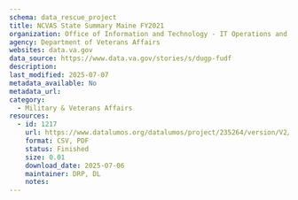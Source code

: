 ```yaml
---
schema: data_rescue_project 
title: NCVAS State Summary Maine FY2021
organization: Office of Information and Technology - IT Operations and Services (ITOPS)
agency: Department of Veterans Affairs
websites: data.va.gov
data_source: https://www.data.va.gov/stories/s/dugp-fudf
description: 
last_modified: 2025-07-07
metadata_available: No
metadata_url: 
category:
  - Military & Veterans Affairs 
resources:
  - id: 1217
    url: https://www.datalumos.org/datalumos/project/235264/version/V2/view
    format: CSV, PDF
    status: Finished
    size: 0.01
    download_date: 2025-07-06
    maintainer: DRP, DL
    notes: 
---
```

